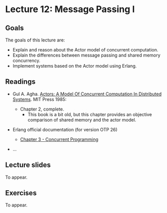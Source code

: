 # Lecture 12: Message Passing I

## Goals

The goals of this lecture are:

* Explain and reason about the Actor model of concurrent computation.
* Explain the differences between message passing and shared memory concurrency.
* Implement systems based on the Actor model using Erlang.

## Readings

* Gul A. Agha. [Actors: A Model Of Concurrent Computation In Distributed Systems](http://dspace.mit.edu/handle/1721.1/6952). MIT Press 1985:
  * Chapter 2, complete.
	* This book is a bit old, but this chapter provides an objective comparison of shared memory and the actor model.
    
* Erlang official documentation (for version OTP 26) 
  * [Chapter 3 - Concurrent Programming](https://www.erlang.org/docs/26/getting_started/conc_prog)

* ...


## Lecture slides

To appear.

## Exercises

To appear.
